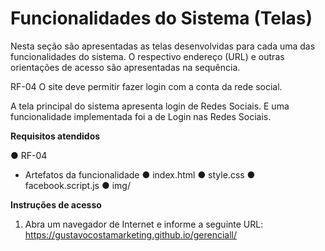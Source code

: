 # Funcionalidades do Sistema (Telas) 

Nesta seção são apresentadas as telas desenvolvidas para cada uma das funcionalidades do sistema. O respectivo endereço (URL) e outras orientações de acesso são apresentadas na sequência. 


RF-04 O site deve permitir fazer login com a conta da rede social. 

A tela principal do sistema apresenta login de Redes Sociais. E uma funcionalidade implementada foi a de Login nas Redes Sociais.  

**Requisitos atendidos** 

● RF-04 

* Artefatos da funcionalidade 
● index.html 
● style.css 
● facebook.script.js 
● img/ 
 

**Instruções de acesso**
1. Abra um navegador de Internet e informe a seguinte URL:  https://gustavocostamarketing.github.io/gerenciall/ 

